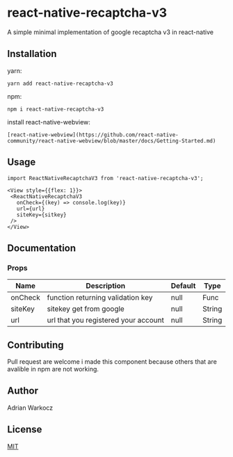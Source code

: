 # react-native-recaptcha-v3

A simple minimal implementation of google recaptcha v3 in react-native


## Installation

yarn:

```
yarn add react-native-recaptcha-v3
```

npm:

```
npm i react-native-recaptcha-v3
```

install react-native-webview:
```
[react-native-webview](https://github.com/react-native-community/react-native-webview/blob/master/docs/Getting-Started.md)
```

## Usage

```
import ReactNativeRecaptchaV3 from 'react-native-recaptcha-v3';
```

```
<View style={{flex: 1}}>
 <ReactNativeRecaptchaV3
   onCheck={(key) => console.log(key)} 
   url={url}
   siteKey={sitkey} 
 />
</View>
```

## Documentation

### Props
| Name | Description | Default | Type |
|------------------|--------------------------------------------------------------------------|----------|---------|
| onCheck | function returning validation key | null | Func |
| siteKey | sitekey get from google | null | String |
| url | url that you registered your account | null | String |

## Contributing
Pull request are welcome i made this component because others that are avalible in npm are not working.

## Author
Adrian Warkocz

## License
[MIT](./LICENSE)